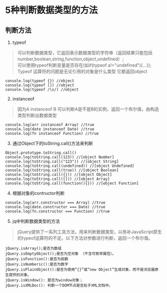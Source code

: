 # 5种判断数据类型的方法

## 判断方法

1. typeof
>可以判断数据类型，它返回表示数据类型的字符串（返回结果只能包括number,boolean,string,function,object,undefined）;  
>可以使用typeof判断变量是否存在(如if(typeof a!="undefined"){...});  
>Typeof 运算符的问题是无论引用的对象是什么类型 它都返回object

```
console.log(typeof {}) //object
console.log(typeof []) //object
console.log(typeof /\s/) //object
```

2. instanceof
>因为A instanceof B 可以判断A是不是B的实例，返回一个布尔值，由构造类型判断出数据类型  

```
console.log(arr instanceof Array) //true
console.log(date instanceof Date) //true
console.log(fn instanceof Function) //true
```

3. 通过Object下的toString.call()方法来判断

```
Object.prototype.toString.call()
console.log(toString.call(123)) //[object Number]
console.log(toString.call("123")) //[object String]
console.log(toString.call(undefined)) //[object Undefined]
console.log(toString.call(true)) //[object Boolean]
console.log(toString.call({})) //[object Object]
console.log(toString.call([])) //[object Array]
console.log(toString.call(function(){})) //[object Function]
```

4. 根据对象的contructor判断

```
console.log(arr.constructor === Array) //true
console.log(date.constructor === Date) //true
console.log(fn.constructor === Function) //true
```

5. jq中判断数据类型的方法
>jQuery提供了一系列工具方法，用来判断数据类型，以弥补JavaScript原生的typeof运算符的不足。以下方法对参数进行判断，返回一个布尔值。  

```
jQuery.isArray();是否为数组
jQuery.isEmptyObject();是否为空对象 （不含可枚举属性）。
jQuery.isFunction():是否为函数
jQuery.isNumberic():是否为数字
jQuery.isPlainObject():是否为使用“{}”或“new Object”生成对象，而不是浏览器原生提供的对象。
jQuery.isWindow(): 是否为window对象；
jQuery.isXMLDoc(): 判断一个DOM节点是否处于XML文档中。
```
